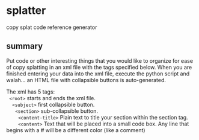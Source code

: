 # splatter
copy splat code reference generator

## summary
Put code or other interesting things that you would like to organize for ease of copy splatting in an xml file with the tags specified below.  When you are finished entering your data into the xml file, execute the python script and walah... an HTML file with collapsible buttons is auto-generated.

The xml has 5 tags:<br />
&nbsp;&nbsp;``<root>`` starts and ends the xml file.<br />
&nbsp;&nbsp;&nbsp;&nbsp;``<subject>`` first collapsible button.<br />
&nbsp;&nbsp;&nbsp;&nbsp;&nbsp;&nbsp;``<section>`` sub-collapsible button.<br />
&nbsp;&nbsp;&nbsp;&nbsp;&nbsp;&nbsp;&nbsp;&nbsp;``<content-title>`` Plain text to title your section within the section tag.<br />
&nbsp;&nbsp;&nbsp;&nbsp;&nbsp;&nbsp;&nbsp;&nbsp;``<content>`` Text that will be placed into a small code box. Any line that begins with a # will be a different color (like a comment)<br />
 
